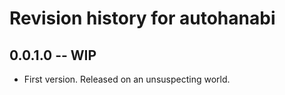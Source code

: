 # Revision history for autohanabi

## 0.0.1.0 -- WIP

* First version. Released on an unsuspecting world.

